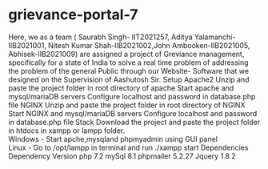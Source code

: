# grievance-portal-7
Here, we as a team ( Saurabh Singh- IIT2021257, Aditya Yalamanchi-IIB2021001, Nitesh Kumar Shah-IIB2021002,John Ambooken-IIB2021005, Abhisek-IIB2021009) are assigned a project of Greviance management, specifically for a state of India to solve a real time problem of addressing the problem of the general Public through our Website- Software that we designed on the Supervision of Aashutosh Sir.
Setup
Apache2
Unzip and paste the project folder in root directory of apache
Start apache and mysql/mariaDB servers
Configure localhost and password in database.php file
NGINX
Unzip and paste the project folder in root directory of NGINX
Start NGINX and mysql/mariaDB servers
Configure localhost and password in database.php file
Stack
Download the project and paste the project folder in htdocs in xampp or lampp folder.\
Windows - Start apche,mysqland phpmyadmin using GUI panel\
Linux - Go to /opt/lampp in terminal and run ./xampp start
Dependencies
Dependency	Version
php	7.2
mySql	8.1
phpmailer	5.2.27
Jquery	1.8.2
